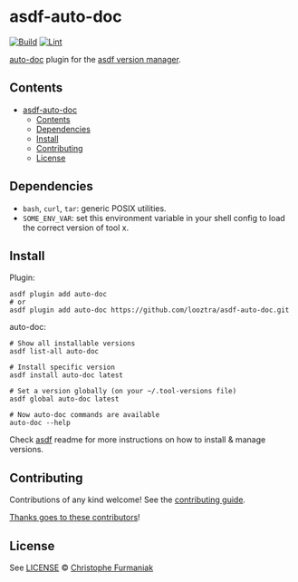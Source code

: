 # asdf-auto-doc

[![Build](https://github.com/looztra/asdf-auto-doc/actions/workflows/build.yml/badge.svg)](https://github.com/looztra/asdf-auto-doc/actions/workflows/build.yml) [![Lint](https://github.com/looztra/asdf-auto-doc/actions/workflows/lint.yml/badge.svg)](https://github.com/looztra/asdf-auto-doc/actions/workflows/lint.yml)

[auto-doc](https://github.com/tj-actions/auto-doc) plugin for the [asdf version manager](https://asdf-vm.com).

</div>

## Contents

- [asdf-auto-doc](#asdf-auto-doc)
  - [Contents](#contents)
  - [Dependencies](#dependencies)
  - [Install](#install)
  - [Contributing](#contributing)
  - [License](#license)

## Dependencies

- `bash`, `curl`, `tar`: generic POSIX utilities.
- `SOME_ENV_VAR`: set this environment variable in your shell config to load the correct version of tool x.

## Install

Plugin:

```shell
asdf plugin add auto-doc
# or
asdf plugin add auto-doc https://github.com/looztra/asdf-auto-doc.git
```

auto-doc:

```shell
# Show all installable versions
asdf list-all auto-doc

# Install specific version
asdf install auto-doc latest

# Set a version globally (on your ~/.tool-versions file)
asdf global auto-doc latest

# Now auto-doc commands are available
auto-doc --help
```

Check [asdf](https://github.com/asdf-vm/asdf) readme for more instructions on how to
install & manage versions.

## Contributing

Contributions of any kind welcome! See the [contributing guide](contributing.md).

[Thanks goes to these contributors](https://github.com/looztra/asdf-auto-doc/graphs/contributors)!

## License

See [LICENSE](LICENSE) © [Christophe Furmaniak](https://github.com/looztra/)
